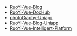 <!-- docs/_sidebar.md -->

<!-- * [简介](/README) -->
* [RuoYi-Vue-Blog](/RuoYi-Vue-Blog/ "开源博客网站，采用 Spring Boot + MyBatis，前端 vue + element-ui。支持多种编辑器：  CherryMarkdown ； 富文本编辑器 Quill、 Tinymce，支持标签分类检索，支持移动端和小程序")
* [RuoYi-Vue-DocHub](/RuoYi-Vue-DocHub/ "文档便利店,在线写作创作平台，支持world、excel、markdown、画图、思维导图、流程图等多种文档类型，支持基于 Markdown 的幻灯片制作、在线代码编写。")
* [photoGraphy-Uniapp](/photoGraphy-Uniapp/ "基于RuoYi APP 移动端框架开发的 “欣然有你” 微信小程序，Blog文章分享/个人信息展示等。基于uniapp，支持小程序、H5、Android和IOS。")
* [RuoYi-Vue-Blog-Uniapp](/RuoYi-Vue-Blog-Uniapp/ "Blog 移动端 博客网站 基于uniapp开发，支持小程序、H5、Android和IOS。")
* [RuoYi-Vue-Intelligent-Platform](/RuoYi-Vue-Intelligent-Platform/ "在线智能工作平台，采用 Spring Boot + MyBatis，前端 vue + element-ui。支持多应用管理，工作流，协作日历，新闻管理，IM即时通讯等。")